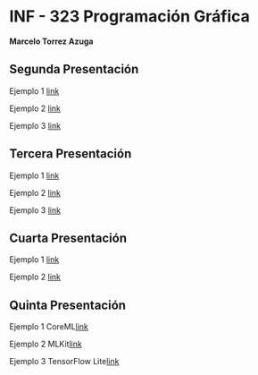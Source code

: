 # INF - 323 Programación Gráfica
**Marcelo Torrez Azuga**

Segunda Presentación
-------------

Ejemplo 1 [link](https://github.com/Mac3495/INF-323/blob/master/ejemplo1.py "link")

Ejemplo 2 [link](https://github.com/Mac3495/INF-323/blob/master/ejemplo2.py "link")

Ejemplo 3 [link](https://github.com/Mac3495/INF-323/blob/master/ejemplo3.py "link")

Tercera Presentación
-------------

Ejemplo 1 [link](https://github.com/Mac3495/INF-323/blob/master/ejemplo4.py "link")

Ejemplo 2 [link](https://github.com/Mac3495/INF-323/blob/master/ejemplo5.py "link")

Ejemplo 3 [link](https://github.com/Mac3495/INF-323/blob/master/ejemplo6.py "link")

Cuarta Presentación
-------------

Ejemplo 1 [link](https://github.com/Mac3495/INF-323/blob/master/ejemplo7.py "link")

Ejemplo 2 [link](https://github.com/Mac3495/INF-323/blob/master/ejemplo8.py "link")


Quinta Presentación
-------------

Ejemplo 1 CoreML[link](https://github.com/Mac3495/INF-323/tree/master/Final/TextDetection-CoreML "link")

Ejemplo 2 MLKit[link](https://github.com/Mac3495/INF-323/tree/master/Final/mlkit_app "link")

Ejemplo 3 TensorFlow Lite[link](https://github.com/Mac3495/INF-323/tree/master/Final/android "link")